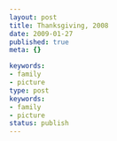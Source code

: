 ```yaml
---
layout: post
title: Thanksgiving, 2008
date: 2009-01-27
published: true
meta: {}

keywords:
- family
- picture
type: post
keywords:
- family
- picture
status: publish
---
```






